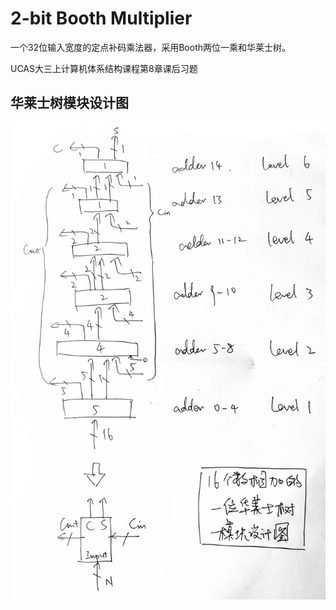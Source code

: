 # 2-bit Booth Multiplier
一个32位输入宽度的定点补码乘法器，采用Booth两位一乘和华莱士树。

UCAS大三上计算机体系结构课程第8章课后习题

## 华莱士树模块设计图

![](Wallace_Tree.jpg)

